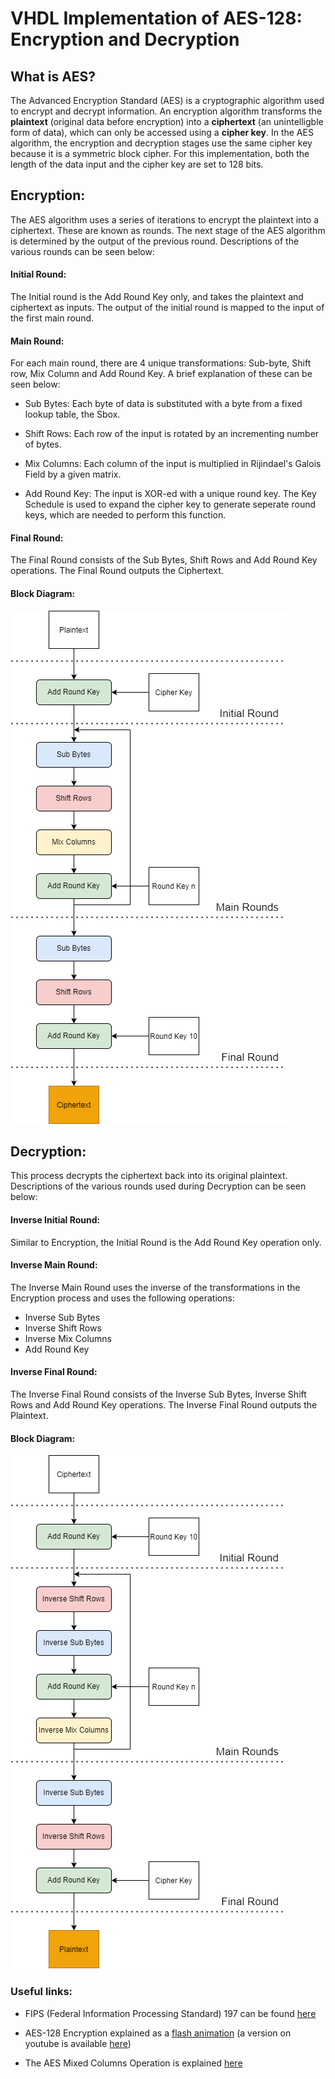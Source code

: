 # VHDL Implementation of AES-128: Encryption and Decryption

## What is AES?

The Advanced Encryption Standard (AES) is a cryptographic algorithm used to encrypt and decrypt information. An encryption algorithm transforms the **plaintext** (original data before encryption) into a **ciphertext** (an unintelligble form of data), which can only be accessed using a **cipher key**. In the AES algorithm, the encryption and decryption stages use the same cipher key because it is a symmetric block cipher. For this implementation, both the length of the data input and the cipher key are set to 128 bits.

## Encryption:

The AES algorithm uses a series of iterations to encrypt the plaintext into a ciphertext. These are known as rounds. The next stage of the AES algorithm is determined by the output of the previous round. Descriptions of the various rounds can be seen below:

#### Initial Round:

The Initial round is the Add Round Key only, and takes the plaintext and ciphertext as inputs. The output of the initial round is mapped to the input of the first main round.

#### Main Round:

For each main round, there are 4 unique transformations: Sub-byte, Shift row, Mix Column and Add Round Key. A brief explanation of these can be seen below:

- Sub Bytes: Each byte of data is substituted with a byte from a fixed lookup table, the Sbox.

- Shift Rows: Each row of the input is rotated by an incrementing number of bytes.

- Mix Columns: Each column of the input is multiplied in Rijindael's Galois Field by a given matrix.

- Add Round Key: The input is XOR-ed with a unique round key. The Key Schedule is used to expand the cipher key to generate seperate round keys, which are needed to perform this function.

#### Final Round:

The Final Round consists of the Sub Bytes, Shift Rows and Add Round Key operations. The Final Round outputs the Ciphertext.

#### Block Diagram:

![Encryption Block Diagram:](docs/diagrams/encryption.png)

## Decryption:

This process decrypts the ciphertext back into its original plaintext. Descriptions of the various rounds used during Decryption can be seen below:

#### Inverse Initial Round:

Similar to Encryption, the Initial Round is the Add Round Key operation only.

#### Inverse Main Round:

The Inverse Main Round uses the inverse of the transformations in the Encryption process and uses the following operations:

- Inverse Sub Bytes
- Inverse Shift Rows
- Inverse Mix Columns
- Add Round Key

#### Inverse Final Round:

The Inverse Final Round consists of the Inverse Sub Bytes, Inverse Shift Rows and Add Round Key operations. The Inverse Final Round outputs the Plaintext.

#### Block Diagram:

![Decryption Block Diagram:](docs/diagrams/decryption.png)

### Useful links:

- FIPS (Federal Information Processing Standard) 197 can be found [here](https://nvlpubs.nist.gov/nistpubs/FIPS/NIST.FIPS.197.pdf)

- AES-128 Encryption explained as a [flash animation](https://formaestudio.com/rijndaelinspector/archivos/Rijndael_Animation_v4_eng-html5.html) (a version on youtube is available [here](https://www.youtube.com/watch?v=gP4PqVGudtg&t=48s))

- The AES Mixed Columns Operation is explained [here](https://www.angelfire.com/biz7/atleast/mix_columns.pdf)